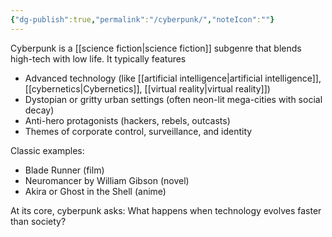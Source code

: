 ```yaml
---
{"dg-publish":true,"permalink":"/cyberpunk/","noteIcon":""}
---
```


Cyberpunk is a [[science fiction\|science fiction]] subgenre that blends high-tech with low life. It typically features

- Advanced technology (like [[artificial intelligence\|artificial intelligence]], [[cybernetics\|Cybernetics]], [[virtual reality\|virtual reality]])
- Dystopian or gritty urban settings (often neon-lit mega-cities with social decay)
- Anti-hero protagonists (hackers, rebels, outcasts)
- Themes of corporate control, surveillance, and identity

Classic examples:

- Blade Runner (film)
- Neuromancer by William Gibson (novel)
- Akira or Ghost in the Shell (anime)

  

  

At its core, cyberpunk asks: What happens when technology evolves faster than society?